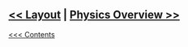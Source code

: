 ## [<< Layout](Layout)	|	[Physics Overview >>](../Physics/PhysicsOverview.md)

[<<< Contents](../Contents.md)
